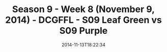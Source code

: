 ---
title: Season 9 - Week 8 (November 9, 2014) - DCGFFL - S09 Leaf Green vs S09 Purple
teams-score:
- team: _teams/s09-leaf-green.md
  score:
- team: _teams/s09-purple.md
  score: 20
mvp: 'MVPs: Scott Steinhardt (Leaf), Jerrell Price (Purple)'
game-ball: N/A
season: 9
week: 8
date: '2014-11-13T18:22:34'
pageid: season-9-week-8-4459-vs-4466
---